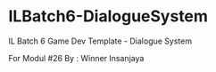 # ILBatch6-DialogueSystem
 IL Batch 6 Game Dev Template - Dialogue System


For Modul #26
By : Winner Insanjaya
